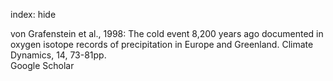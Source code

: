 index: hide

<div class="Citation">

  <div class="Citation-body">
    <div class="Citation-text">von Grafenstein et al., 1998: The cold event 8,200 years ago documented in oxygen isotope records of precipitation in Europe and Greenland. <span class="Article-journal">Climate Dynamics, </span><span class="Article-volume">14, </span>73-81pp.</div>
    <div class="Citation-links">
      <div class="CitationLink" data-href="https://scholar.google.com/scholar?q=The+cold+event+8%2C200+years+ago+documented+in+oxygen+isotope+records+of+precipitation+in+Europe+and+Greenland">
        <div class="CitationLink-icon CitationLink-Scholar"></div>
        <div class="CitationLink-text">Google Scholar</div>
      </div>
    </div>
  </div>
</div>


<div class="Citation-copy">

</div>